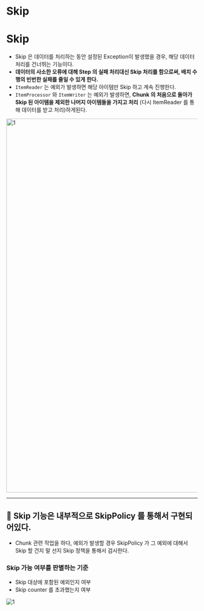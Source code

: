# Skip

# Skip

- Skip 은 데이터를 처리하는 동안 설정된 Exception이 발생했을 경우,  해당 데이터 처리를 건너뛰는 기능이다.
- **데이터의 사소한 오류에 대해 Step 의 실패 처리대신 Skip 처리를 함으로써, 배치 수행의 빈번한 실패를 줄일 수 있게 한다.**
- `ItemReader` 는 예외가 발생하면 해당 아이템만 Skip 하고 계속 진행한다.
- `ItemProcessor` 와 `ItemWriter` 는 예외가 발생하면, **Chunk 의 처음으로 돌아가 Skip 된 아이템을 제외한 나머지 아이템들을 가지고 처리** (다시 ItemReader 를 통해 데이터를 받고 처리)하게된다.

<img width="984" alt="1" src="https://github.com/gilyeon00/TIL/assets/52391627/55d3a7bf-3495-46af-8102-466c7306cca0">

---

## 📌 Skip 기능은 내부적으로 SkipPolicy 를 통해서 구현되어있다.

- Chunk 관련 작업을 하다, 예외가 발생할 경우 SkipPolicy 가 그 예외에 대해서 Skip 할 건지 말 선지 Skip 정책을 통해서 검사한다.

### Skip 가능 여부를 판별하는 기준

- Skip 대상에 포함된 예외인지 여부
- Skip counter 를 초과했는지 여부

![1](https://github.com/gilyeon00/TIL/assets/52391627/2030b3f4-e8ac-4c71-bc2a-7f10503f514d)